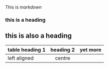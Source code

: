 This is *markdown*

### this is a heading

## this is also a heading

|table heading 1 |heading 2|yet more|
|:---------------|:-------:|--------|
|left aligned    |centre   
